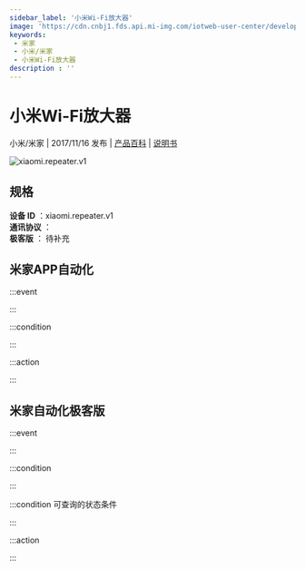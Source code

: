```yaml
---
sidebar_label: '小米Wi-Fi放大器'
image: 'https://cdn.cnbj1.fds.api.mi-img.com/iotweb-user-center/developer_1679047510438wol7hULk.png?GalaxyAccessKeyId=AKVGLQWBOVIRQ3XLEW&Expires=9223372036854775807&Signature=fNvvPTREVFCIqWnzkrUtzkcLUzE='
keywords: 
 - 米家
 - 小米/米家
 - 小米Wi-Fi放大器
description : ''
---
```

# 小米Wi-Fi放大器

小米/米家 | 2017/11/16 发布 | [产品百科](https://home.mi.com/webapp/content/baike/product/index.html?model=xiaomi.repeater.v1/) | [说明书](https://home.mi.com/views/introduction.html?model=xiaomi.repeater.v1&region=cn)

![xiaomi.repeater.v1](https://cdn.cnbj1.fds.api.mi-img.com/iotweb-user-center/developer_1679047510438wol7hULk.png?GalaxyAccessKeyId=AKVGLQWBOVIRQ3XLEW&Expires=9223372036854775807&Signature=fNvvPTREVFCIqWnzkrUtzkcLUzE=)

## 规格  
> 
**设备 ID** ：xiaomi.repeater.v1  
**通讯协议** ：  
**极客版**  ： 待补充 


## 米家APP自动化  

:::event  

:::

:::condition  

:::

:::action   

:::

## 米家自动化极客版  

:::event  

:::

:::condition  

:::

:::condition 可查询的状态条件  

:::

:::action  

:::

        
